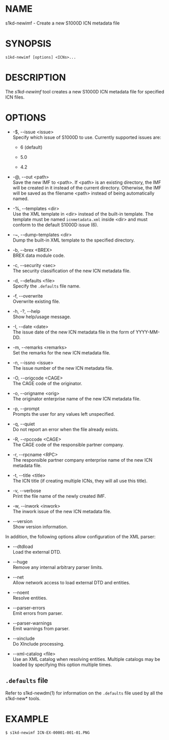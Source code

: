 # NAME

s1kd-newimf - Create a new S1000D ICN metadata file

# SYNOPSIS

    s1kd-newimf [options] <ICNs>...

# DESCRIPTION

The *s1kd-newimf* tool creates a new S1000D ICN metadata file for
specified ICN files.

# OPTIONS

  - \-$, --issue \<issue\>  
    Specify which issue of S1000D to use. Currently supported issues
    are:
    
      - 6 (default)
    
      - 5.0
    
      - 4.2

  - \-@, --out \<path\>  
    Save the new IMF to \<path\>. If \<path\> is an existing directory,
    the IMF will be created in it instead of the current directory.
    Otherwise, the IMF will be saved as the filename \<path\> instead of
    being automatically named.

  - \-%, --templates \<dir\>  
    Use the XML template in \<dir\> instead of the built-in template.
    The template must be named `icnmetadata.xml` inside \<dir\> and must
    conform to the default S1000D issue (6).

  - \-\~, --dump-templates \<dir\>  
    Dump the built-in XML template to the specified directory.

  - \-b, --brex \<BREX\>  
    BREX data module code.

  - \-c, --security \<sec\>  
    The security classification of the new ICN metadata file.

  - \-d, --defaults \<file\>  
    Specify the `.defaults` file name.

  - \-f, --overwrite  
    Overwrite existing file.

  - \-h, -?, --help  
    Show help/usage message.

  - \-I, --date \<date\>  
    The issue date of the new ICN metadata file in the form of
    YYYY-MM-DD.

  - \-m, --remarks \<remarks\>  
    Set the remarks for the new ICN metadata file.

  - \-n, --issno \<issue\>  
    The issue number of the new ICN metadata file.

  - \-O, --origcode \<CAGE\>  
    The CAGE code of the originator.

  - \-o, --origname \<orig\>  
    The originator enterprise name of the new ICN metadata file.

  - \-p, --prompt  
    Prompts the user for any values left unspecified.

  - \-q, --quiet  
    Do not report an error when the file already exists.

  - \-R, --rpccode \<CAGE\>  
    The CAGE code of the responsible partner company.

  - \-r, --rpcname \<RPC\>  
    The responsible partner company enterprise name of the new ICN
    metadata file.

  - \-t, --title \<title\>  
    The ICN title (if creating multiple ICNs, they will all use this
    title).

  - \-v, --verbose  
    Print the file name of the newly created IMF.

  - \-w, --inwork \<inwork\>  
    The inwork issue of the new ICN metadata file.

  - \--version  
    Show version information.

In addition, the following options allow configuration of the XML
parser:

  - \--dtdload  
    Load the external DTD.

  - \--huge  
    Remove any internal arbitrary parser limits.

  - \--net  
    Allow network access to load external DTD and entities.

  - \--noent  
    Resolve entities.

  - \--parser-errors  
    Emit errors from parser.

  - \--parser-warnings  
    Emit warnings from parser.

  - \--xinclude  
    Do XInclude processing.

  - \--xml-catalog \<file\>  
    Use an XML catalog when resolving entities. Multiple catalogs may be
    loaded by specifying this option multiple times.

## `.defaults` file

Refer to s1kd-newdm(1) for information on the `.defaults` file used by
all the s1kd-new\* tools.

# EXAMPLE

    $ s1kd-newimf ICN-EX-00001-001-01.PNG
